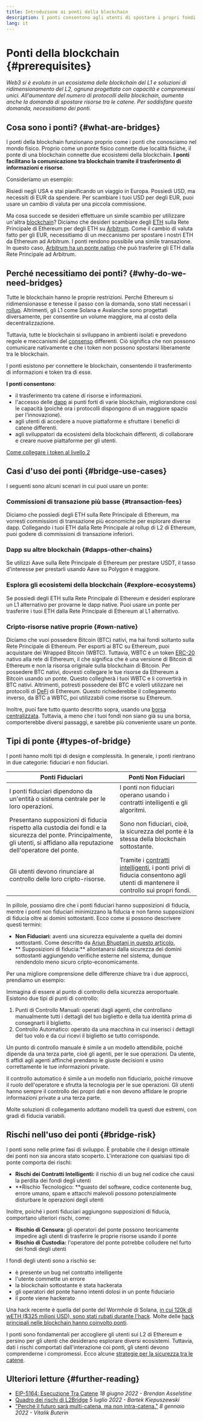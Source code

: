 ```yaml
---
title: Introduzione ai ponti della blockchain
description: I ponti consentono agli utenti di spostare i propri fondi tra diverse blockchain
lang: it
---
```


# Ponti della blockchain {#prerequisites}

_Web3 si è evoluto in un ecosistema delle blockchain del L1 e soluzioni di ridimensionamento del L2, ognuna progettata con capacità e compromessi unici. All'aumentare del numero di protocolli della blockchain, aumenta anche la domanda di spostare risorse tra le catene. Per soddisfare questa domanda, necessitiamo dei ponti._

<Divider />

## Cosa sono i ponti? {#what-are-bridges}

I ponti della blockchain funzionano proprio come i ponti che conosciamo nel mondo fisico. Proprio come un ponte fisico connette due località fisiche, il ponte di una blockchain connette due ecosistemi della blockchain. **I ponti facilitano la comunicazione tra blockchain tramite il trasferimento di informazioni e risorse**.

Consideriamo un esempio:

Risiedi negli USA e stai pianificando un viaggio in Europa. Possiedi USD, ma necessiti di EUR da spendere. Per scambiare i tuoi USD per degli EUR, puoi usare un cambio di valuta per una piccola commissione.

Ma cosa succede se desideri effettuare un simile scambio per utilizzare un'altra [blockchain](/glossary/#blockchain)? Diciamo che desideri scambiare degli [ETH](/glossary/#ether) sulla Rete Principale di Ethereum per degli ETH su [Arbitrum](https://arbitrum.io/). Come il cambio di valuta fatto per gli EUR, necessitiamo di un meccanismo per spostare i nostri ETH da Ethereum ad Arbitrum. I ponti rendono possibile una simile transazione. In questo caso, [Arbitrum ha un ponte nativo](https://bridge.arbitrum.io/) che può trasferire gli ETH dalla Rete Principale ad Arbitrum.

## Perché necessitiamo dei ponti? {#why-do-we-need-bridges}

Tutte le blockchain hanno le proprie restrizioni. Perché Ethereum si ridimensionasse e tenesse il passo con la domanda, sono stati necessari i [rollup](/glossary/#rollups). Altrimenti, gli L1 come Solana e Avalanche sono progettati diversamente, per consentire un volume maggiore, ma al costo della decentralizzazione.

Tuttavia, tutte le blockchain si sviluppano in ambienti isolati e prevedono regole e meccanismi del [consenso](/glossary/#consensus) differenti. Ciò significa che non possono comunicare nativamente e che i token non possono spostarsi liberamente tra le blockchain.

I ponti esistono per connettere le blockchain, consentendo il trasferimento di informazioni e token tra di esse.

**I ponti consentono**:

- il trasferimento tra catene di risorse e informazioni.
- l'accesso delle [dapp](/glossary/#dapp) ai punti forti di varie blockchain, migliorandone così le capacità (poiché ora i protocolli dispongono di un maggiore spazio per l'innovazione).
- agli utenti di accedere a nuove piattaforme e sfruttare i benefici di catene differenti.
- agli sviluppatori da ecosistemi della blockchain differenti, di collaborare e creare nuove piattaforme per gli utenti.

[Come collegare i token al livello 2](/guides/how-to-use-a-bridge/)

<Divider />

## Casi d'uso dei ponti {#bridge-use-cases}

I seguenti sono alcuni scenari in cui puoi usare un ponte:

### Commissioni di transazione più basse {#transaction-fees}

Diciamo che possiedi degli ETH sulla Rete Principale di Ethereum, ma vorresti commissioni di transazione più economiche per esplorare diverse dapp. Collegando i tuoi ETH dalla Rete Principale al rollup di L2 di Ethereum, puoi godere di commissioni di transazione inferiori.

### Dapp su altre blockchain {#dapps-other-chains}

Se utilizzi Aave sulla Rete Principale di Ethereum per prestare USDT, il tasso d'interesse per prestarli usando Aave su Polygon è maggiore.

### Esplora gli ecosistemi della blockchain {#explore-ecosystems}

Se possiedi degli ETH sulla Rete Principale di Ethereum e desideri esplorare un L1 alternativo per provarne le dapp native. Puoi usare un ponte per trasferire i tuoi ETH dalla Rete Principale di Ethereum al L1 alternativo.

### Cripto-risorse native proprie {#own-native}

Diciamo che vuoi possedere Bitcoin (BTC) nativi, ma hai fondi soltanto sulla Rete Principale di Ethereum. Per esporti ai BTC su Ethereum, puoi acquistare dei Wrapped Bitcoin (WBTC). Tuttavia, WBTC è un token [ERC-20](/glossary/#erc-20) nativo alla rete di Ethereum, il che significa che è una versione di Bitcoin di Ethereum e non la risorsa originale sulla blockchain di Bitcoin. Per possedere BTC nativi, dovresti collegare le tue risorse da Ethereum a Bitcoin usando un ponte. Questo collegherà i tuoi WBTC e li convertirà in BTC nativi. Altrimenti, potresti possedere dei BTC e volerli utilizzare nei protocolli di [DeFi](/glossary/#defi) di Ethereum. Questo richiederebbe il collegamento inverso, da BTC a WBTC, poi utilizzabili come risorse su Ethereum.

<InfoBanner shouldCenter emoji=":bulb:">
  Inoltre, puoi fare tutto quanto descritto sopra, usando una <a href="/get-eth/">borsa centralizzata</a>. Tuttavia, a meno che i tuoi fondi non siano già su una borsa, comporterebbe diversi passaggi, e sarebbe più conveniente usare un ponte.
</InfoBanner>

<Divider />

## Tipi di ponte {#types-of-bridge}

I ponti hanno molti tipi di design e complessità. In generale, i ponti rientrano in due categorie: fiduciari e non fiduciari.

| Ponti Fiduciari                                                                                                                                                                  | Ponti Non Fiduciari                                                                                                                                        |
| -------------------------------------------------------------------------------------------------------------------------------------------------------------------------------- | ---------------------------------------------------------------------------------------------------------------------------------------------------------- |
| I ponti fiduciari dipendono da un'entità o sistema centrale per le loro operazioni.                                                                                              | I ponti non fiduciari operano usando i contratti intelligenti e gli algoritmi.                                                                             |
| Presentano supposizioni di fiducia rispetto alla custodia dei fondi e la sicurezza del ponte. Principalmente, gli utenti, si affidano alla reputazione dell'operatore del ponte. | Sono non fiduciari, cioè, la sicurezza del ponte è la stessa della blockchain sottostante.                                                                 |
| Gli utenti devono rinunciare al controllo delle loro cripto-risorse.                                                                                                             | Tramite i [contratti intelligenti](/glossary/#smart-contract), i ponti privi di fiducia consentono agli utenti di mantenere il controllo sui propri fondi. |

In pillole, possiamo dire che i ponti fiduciari hanno supposizioni di fiducia, mentre i ponti non fiduciari minimizzano la fiducia e non fanno supposizioni di fiducia oltre ai domini sottostanti. Ecco come si possono descrivere questi termini:

- **Non Fiduciari**: aventi una sicurezza equivalente a quella dei domini sottostanti. Come descritto da [Arjun Bhuptani in questo articolo.](https://medium.com/connext/the-interoperability-trilemma-657c2cf69f17)
- ** Supposizioni di fiducia:** allontanarsi dalla sicurezza dei domini sottostanti aggiungendo verifiche esterne nel sistema, dunque rendendolo meno sicuro cripto-economicamente.

Per una migliore comprensione delle differenze chiave tra i due approcci, prendiamo un esempio:

Immagina di essere al punto di controllo della sicurezza aeroportuale. Esistono due tipi di punti di controllo:

1. Punti di Controllo Manuali: operati dagli agenti, che controllano manualmente tutti i dettagli del tuo biglietto e della tua identità prima di consegnarti il biglietto.
2. Controllo Automatico: operato da una macchina in cui inserisci i dettagli del tuo volo e da cui ricevi il biglietto se tutto corrisponde.

Un punto di controllo manuale è simile a un modello attendibile, poiché dipende da una terza parte, cioè gli agenti, per le sue operazioni. Da utente, ti affidi agli agenti affinché prendano le giuste decisioni e usino correttamente le tue informazioni private.

Il controllo automatico è simile a un modello non fiduciario, poiché rimuove il ruolo dell'operatore e sfrutta la tecnologia per le sue operazioni. Gli utenti hanno sempre il controllo dei propri dati e non devono affidare le proprie informazioni private a una terza parte.

Molte soluzioni di collegamento adottano modelli tra questi due estremi, con gradi di fiducia variabili.

<Divider />

## Rischi nell'uso dei ponti {#bridge-risk}

I ponti sono nelle prime fasi di sviluppo. È probabile che il design ottimale dei ponti non sia ancora stato scoperto. L'interazione con qualsiasi tipo di ponte comporta dei rischi:

- **Rischi dei Contratti Intelligenti:** il rischio di un bug nel codice che causi la perdita dei fondi degli utenti
- **Rischio Tecnologico: **guasto del software, codice contenente bug, errore umano, spam e attacchi malevoli possono potenzialmente disturbare le operazioni degli utenti

Inoltre, poiché i ponti fiduciari aggiungono supposizioni di fiducia, comportano ulteriori rischi, come:

- **Rischio di Censura:** gli operatori del ponte possono teoricamente impedire agli utenti di trasferire le proprie risorse usando il ponte
- **Rischio di Custodia:** l'operatore del ponte potrebbe colludere nel furto dei fondi degli utenti

I fondi degli utenti sono a rischio se:

- è presente un bug nel contratto intelligente
- l'utente commette un errore
- la blockchain sottostante è stata hackerata
- gli operatori del ponte hanno intenti dolosi in un ponte fiduciario
- il ponte viene hackerato

Una hack recente è quella del ponte del Wormhole di Solana, [in cui 120k di wETH ($325 milioni USD), sono stati rubati durante l'hack](https://rekt.news/wormhole-rekt/). Molte delle [hack principali nelle blockchain hanno coinvolto ponti](https://rekt.news/leaderboard/).

I ponti sono fondamentali per accogliere gli utenti sui L2 di Ethereum e persino per gli utenti che desiderano esplorare diversi ecosistemi. Tuttavia, dati i rischi comportati dall'interazione coi ponti, gli utenti devono comprenderne i compromessi. Ecco alcune [strategie per la sicurezza tra le catene](https://blog.debridge.finance/10-strategies-for-cross-chain-security-8ed5f5879946).

<Divider />

## Ulteriori letture {#further-reading}

- [EIP-5164: Esecuzione Tra Catene](https://ethereum-magicians.org/t/eip-5164-cross-chain-execution/9658) _18 giugno 2022 - Brendan Asselstine_
- [Quadro dei rischi di L2Bridge](https://gov.l2beat.com/t/l2bridge-risk-framework/31) _5 luglio 2022 - Bartek Kiepuszewski_
- ["Perché il futuro sarà multi-catena, ma non intra-catena."](https://old.reddit.com/r/ethereum/comments/rwojtk/ama_we_are_the_efs_research_team_pt_7_07_january/hrngyk8/) _8 gennaio 2022 - Vitalik Buterin_
